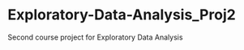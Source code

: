 Exploratory-Data-Analysis_Proj2
===============================

Second course project for Exploratory Data Analysis
